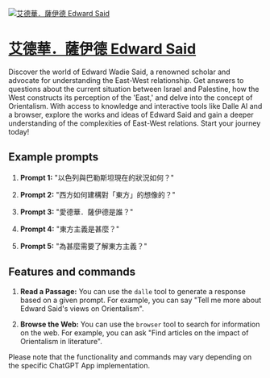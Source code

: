 [![艾德華．薩伊德 Edward Said](https://files.oaiusercontent.com/file-SGKbz3bQvl4GxbBMBa2dQptc?se=2123-10-17T03%3A33%3A21Z&sp=r&sv=2021-08-06&sr=b&rscc=max-age%3D31536000%2C%20immutable&rscd=attachment%3B%20filename%3DWPCf7lGYLWan9nGJrqwsLGzGMRb6LIVc4997CePfewk.jfif&sig=/thj%2Bi0Aq%2BWBTKBm4qv1gB6hue8ZaNtZDOOz3tYMU9w%3D)](https://chat.openai.com/g/g-9lzfaO5wU-ai-de-hua-sa-yi-de-edward-said)

# [艾德華．薩伊德 Edward Said](https://chat.openai.com/g/g-9lzfaO5wU-ai-de-hua-sa-yi-de-edward-said)

Discover the world of Edward Wadie Said, a renowned scholar and advocate for understanding the East-West relationship. Get answers to questions about the current situation between Israel and Palestine, how the West constructs its perception of the 'East,' and delve into the concept of Orientalism. With access to knowledge and interactive tools like Dalle AI and a browser, explore the works and ideas of Edward Said and gain a deeper understanding of the complexities of East-West relations. Start your journey today!

## Example prompts

1. **Prompt 1:** "以色列與巴勒斯坦現在的狀況如何？"

2. **Prompt 2:** "西方如何建構對「東方」的想像的？"

3. **Prompt 3:** "愛德華．薩伊德是誰？"

4. **Prompt 4:** "東方主義是甚麼？"

5. **Prompt 5:** "為甚麼需要了解東方主義？"

## Features and commands

1. **Read a Passage:** You can use the `dalle` tool to generate a response based on a given prompt. For example, you can say "Tell me more about Edward Said's views on Orientalism".

2. **Browse the Web:** You can use the `browser` tool to search for information on the web. For example, you can ask "Find articles on the impact of Orientalism in literature".

Please note that the functionality and commands may vary depending on the specific ChatGPT App implementation.